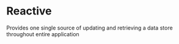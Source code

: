# Reactive
Provides one single source of updating and retrieving a data store throughout entire application
